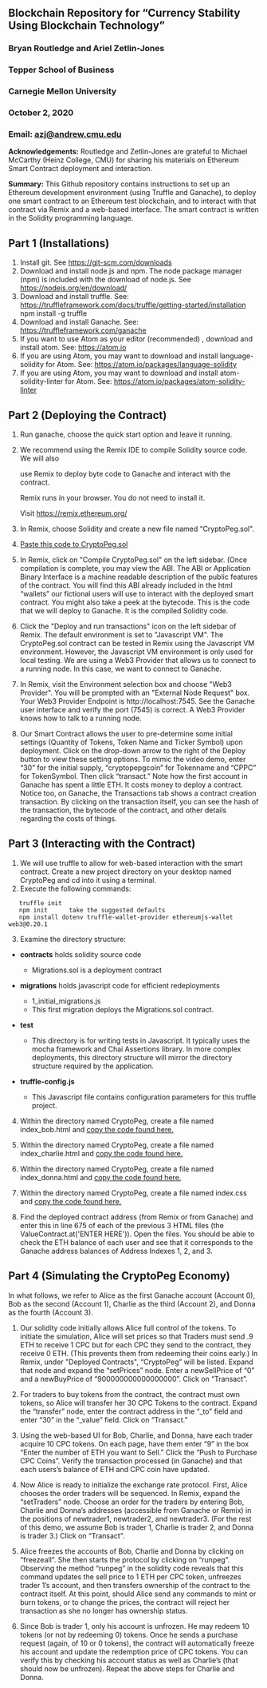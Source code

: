 ## Blockchain Repository for “Currency Stability Using Blockchain Technology”
### Bryan Routledge and Ariel Zetlin-Jones
### Tepper School of Business
### Carnegie Mellon University                  
### October 2, 2020                                
### Email: azj@andrew.cmu.edu

**Acknowledgements:** Routledge and Zetlin-Jones are grateful to Michael
McCarthy (Heinz College, CMU) for sharing his materials on Ethereum Smart 
Contract deployment and interaction.

**Summary:** This Github repository contains instructions to set up an 
Ethereum development environment (using Truffle and Ganache), to deploy 
one smart contract to an Ethereum test blockchain, and to interact with 
that contract via Remix and a web-based interface. The smart contract
is written in the Solidity programming language.

## Part 1 (Installations)

1) Install git.
   See https://git-scm.com/downloads
2) Download and install node.js and npm.
   The node package manager (npm) is included with the download of
   node.js. See https://nodejs.org/en/download/
3) Download and install truffle.
   See: https://truffleframework.com/docs/truffle/getting-started/installation
   npm install -g truffle
4) Download and install Ganache.
   See: https://truffleframework.com/ganache
5) If you want to use Atom as your editor (recommended) , download and install atom.
   See: https://atom.io
6) If you are using Atom, you may want to download and install
   language-solidity for Atom.
   See: https://atom.io/packages/language-solidity
7) If you are using Atom, you may want to download and install atom-solidity-linter
   for Atom.
   See: https://atom.io/packages/atom-solidity-linter

## Part 2  (Deploying the Contract)

1) Run ganache, choose the quick start option and leave it running.

2) We recommend using the Remix IDE to compile Solidity source code. We will also

   use Remix to deploy byte code to Ganache and interact with the contract.

   Remix runs in your browser. You do not need to install it.


   Visit https://remix.ethereum.org/

3) In Remix, choose Solidity and create a new file named “CryptoPeg.sol".

4) [Paste this code to CryptoPeg.sol](./CryptoPeg.sol)


5) In Remix, click on "Compile CryptoPeg.sol" on the left sidebar.  (Once compilation
   is complete, you may view the ABI. The ABI or Application Binary Interface is a
   machine readable description of the public features of the contract. You will find
   this ABI already included in the html “wallets” our fictional users will use to
   interact with the deployed smart contract.
   You might also take a peek at the bytecode. This is the code that we will deploy to Ganache. It is the compiled Solidity code.

6) Click the "Deploy and run transactions" icon on the left sidebar of Remix. The default environment is set to "Javascript VM". The CryptoPeg.sol contract can be tested in Remix using the Javascript VM environment. However, the Javascript VM environment is only used for local testing.  We are using a Web3 Provider that allows us to connect to a running node. In this case, we want to connect to Ganache.

7) In Remix, visit the Environment selection box and choose "Web3 Provider". You will be prompted with an "External Node Request" box. Your Web3 Provider Endpoint is http://localhost:7545. See the Ganache user interface and verify the port (7545) is correct. A Web3 Provider knows how to talk to a running node.

9) Our Smart Contract allows the user to pre-determine some initial settings (Quantity of Tokens, Token Name and Ticker Symbol) upon deployment. Click on the drop-down arrow to the right of the Deploy button to view these setting options. To mimic the video demo, enter “30” for the initial supply, “cryptopepgcoin” for Tokenname and “CPPC” for TokenSymbol. Then click “transact.” Note how the first account in Ganache has spent a little ETH. It costs money to deploy a contract. Notice too, on Ganache, the Transactions tab shows a contract creation transaction. By clicking on the transaction itself, you can see the hash of the transaction, the bytecode of the contract, and other details regarding the costs of things.

## Part 3  (Interacting with the Contract)

1) We will use truffle to allow for web-based interaction with the smart contract. Create a new project directory on your desktop named CryptoPeg and cd into it using a terminal.
2) Execute the following commands:

```
   truffle init
   npm init      take the suggested defaults
   npm install dotenv truffle-wallet-provider ethereumjs-wallet web3@0.20.1
```

3) Examine the directory structure:

* **contracts** holds solidity source code
  * Migrations.sol is a deployment contract
* **migrations** holds javascript code for efficient redeployments
  * 1_initial_migrations.js
  * This first migration deploys the Migrations.sol contract.
* **test**
  * This directory is for writing tests in Javascript.
It typically uses the mocha framework and Chai Assertions library.
In more complex deployments, this directory structure will mirror
the directory structure required by the application.
* **truffle-config.js**

  * This Javascript file contains configuration parameters for this truffle project.

4) Within the directory named CryptoPeg, create a file named index_bob.html and [copy the code found here.](./html/index_bob.html)

5) Within the directory named CryptoPeg, create a file named index_charlie.html and [copy the code found here.](./html/index_charlie.html)

6) Within the directory named CryptoPeg, create a file named index_donna.html and [copy the code found here.](./html/index_donna.html)

7) Within the directory named CryptoPeg, create a file named index.css and [copy the code found here.](./html/index.css)

8) Find the deployed contract address (from Remix or from Ganache) and enter this in line 675 of each of the previous 3 HTML files (the ValueContract.at('ENTER HERE')). Open the files. You should be able to check the ETH balance of each user and see that it corresponds to the Ganache address balances of Address Indexes 1, 2, and 3.

## Part 4  (Simulating the CryptoPeg Economy)

In what follows, we refer to Alice as the first Ganache account (Account 0), Bob as the second (Account 1), Charlie as the third (Account 2), and Donna as the fourth (Account 3).

1) Our solidity code initially allows Alice full control of the tokens. To initiate the simulation, Alice will set prices so that Traders must send .9 ETH to receive 1 CPC but for each CPC they send to the contract, they receive 0 ETH. (This prevents them from redeeming their coins early.) In Remix, under "Deployed Contracts", “CryptoPeg” will be listed. Expand that node and expand the “setPrices” node. Enter a newSellPrice of “0” and a newBuyPrice of “900000000000000000”. Click on “Transact”.

2) For traders to buy tokens from the contract, the contract must own tokens, so Alice will transfer her 30 CPC Tokens to the contract. Expand the “transfer” node, enter the contract address in the “_to” field and enter “30” in the “_value” field. Click on “Transact.”

3) Using the web-based UI for Bob, Charlie, and Donna, have each trader acquire 10 CPC tokens. On each page, have them enter “9” in the box “Enter the number of ETH you want to Sell.” Click the “Push to Purchase CPC Coins”. Verify the transaction processed (in Ganache) and that each users’s balance of ETH and CPC coin have updated.

4) Now Alice is ready to initialize the exchange rate protocol. First, Alice chooses the order traders will be sequenced. In Remix, expand the “setTraders” node. Choose an order for the traders by entering Bob, Charlie and Donna’s addresses (accessible from Ganache or Remix) in the positions of newtrader1, newtrader2, and newtrader3. (For the rest of this demo, we assume Bob is trader 1, Charlie is trader 2, and Donna is trader 3.) Click on “Transact”.

5) Alice freezes the accounts of Bob, Charlie and Donna by clicking on “freezeall”. She then starts the protocol by clicking on “runpeg”. Observing the method “runpeg” in the solidity code reveals that this command updates the sell price to 1 ETH per CPC token, unfreezes trader 1’s account, and then transfers ownership of the contract to the contract itself. At this point, should Alice send any commands to mint or burn tokens, or to change the prices, the contract will reject her transaction as she no longer has ownership status.

6) Since Bob is trader 1, only his account is unfrozen. He may redeem 10 tokens (or not by redeeming 0) tokens. Once he sends a purchase request (again, of 10 or 0 tokens), the contract will automatically freeze his account and update the redemption price of CPC tokens. You can verify this by checking his account status as well as Charlie’s (that should now be unfrozen). Repeat the above steps for Charlie and Donna.
